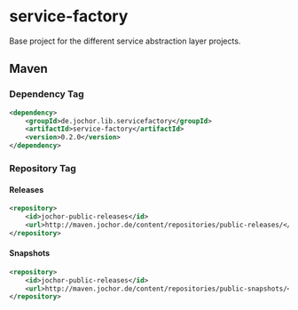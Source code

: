# service-factory
Base project for the different service abstraction layer projects.

## Maven

### Dependency Tag

```xml
<dependency>
    <groupId>de.jochor.lib.servicefactory</groupId>
    <artifactId>service-factory</artifactId>
    <version>0.2.0</version>
</dependency>
```

### Repository Tag

#### Releases

```xml
<repository>
	<id>jochor-public-releases</id>
	<url>http://maven.jochor.de/content/repositories/public-releases/</url>
</repository>
```

#### Snapshots

```xml
<repository>
	<id>jochor-public-releases</id>
	<url>http://maven.jochor.de/content/repositories/public-snapshots/</url>
</repository>
```
